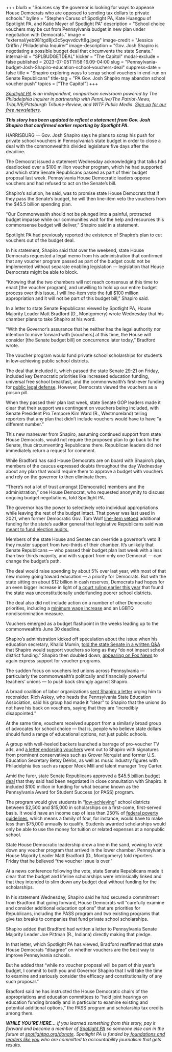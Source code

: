 +++
blurb = "Sources say the governor is looking for ways to appease House Democrats who are opposed to sending tax dollars to private schools."
byline = "Stephen Caruso of Spotlight PA, Kate Huangpu of Spotlight PA, and Katie Meyer of Spotlight PA"
description = "School choice vouchers may be cut from Pennsylvania budget in new plan under negotiation with Democrats."
image = "external/yeb981tgd8jx3c5yqvvdcvft8g.jpeg"
image-credit = "Jessica Griffin / Philadelphia Inquirer"
image-description = "Gov. Josh Shapiro is negotiating a possible budget deal that circumvents the state Senate."
internal-id = "SPLBUDGETDEAL"
kicker = "The Capitol"
modal-exclude = false
published = 2023-07-05T11:58:16.09-04:00
slug = "Pennsylvania-budget-Josh-Shapiro-education-school-vouchers-deal"
suppress-date = false
title = "Shapiro exploring ways to scrap school vouchers in end-run on Senate Republicans"
title-tag = "PA Gov. Josh Shapiro may abandon school voucher push"
topics = ["The Capitol"]
+++

<a href="https://www.spotlightpa.org/"><em>Spotlight PA</em></a><em> is an independent, nonpartisan newsroom powered by The Philadelphia Inquirer in partnership with PennLive/The Patriot-News, TribLIVE/Pittsburgh Tribune-Review, and WITF Public Media. </em><a href="https://www.spotlightpa.org/newsletters"><em>Sign up for our free newsletters</em></a><em>.</em>

<strong><em>This story has been updated to reflect a statement from Gov. Josh Shapiro that confirmed earlier reporting by Spotlight PA.</em></strong>

HARRISBURG — Gov. Josh Shapiro says he plans to scrap his push for private school vouchers in Pennsylvania’s state budget in order to close a deal with the commonwealth’s divided legislature five days after the deadline.

The Democrat issued a statement Wednesday acknowledging that talks had deadlocked over a $100 million voucher program, which he had supported and which state Senate Republicans passed as part of their budget proposal last week. Pennsylvania House Democratic leaders oppose vouchers and had refused to act on the Senate’s bill.

Shapiro’s solution, he said, was to promise state House Democrats that if they pass the Senate’s budget, he will then line-item veto the vouchers from the $45.5 billion spending plan.

“Our Commonwealth should not be plunged into a painful, protracted budget impasse while our communities wait for the help and resources this commonsense budget will deliver,” Shapiro said in a statement.

<script src="https://www.spotlightpa.org/embed.js" async></script><div data-spl-embed-version="1" data-spl-src="https://www.spotlightpa.org/embeds/newsletter/"></div>

Spotlight PA had previously reported the existence of Shapiro’s plan to cut vouchers out of the budget deal.

In his statement, Shapiro said that over the weekend, state House Democrats requested a legal memo from his administration that confirmed that any voucher program passed as part of the budget could not be implemented without separate enabling legislation — legislation that House Democrats might be able to block.

“Knowing that the two chambers will not reach consensus at this time to enact \[the voucher program\], and unwilling to hold up our entire budget process over this issue, I will line-item veto the full $100 million appropriation and it will not be part of this budget bill,” Shapiro said.

In a letter to state Senate Republicans viewed by Spotlight PA, House Majority Leader Matt Bradford (D., Montgomery) wrote Wednesday that his chamber plans to take Shapiro at his word.

“With the Governor’s assurance that he neither has the legal authority nor intention to move forward with \[vouchers\] at this time, the House will consider \[the Senate budget bill\] on concurrence later today,” Bradford wrote.

The voucher program would fund private school scholarships for students in low-achieving public school districts.

The deal that included it, which passed the state Senate <a href="https://www.legis.state.pa.us/CFDOCS/Legis/RC/Public/rc_view_action2.cfm?sess_yr=2023&amp;sess_ind=0&amp;rc_body=S&amp;rc_nbr=213">29-21</a> on Friday, included key Democratic priorities like increased education funding, universal free school breakfast, and the commonwealth’s first-ever funding for <a href="https://www.spotlightpa.org/news/2023/04/pa-public-defense-gov-shapiro/">public legal defense</a>. However, Democrats viewed the vouchers as a poison pill.

When they passed their plan last week, state Senate GOP leaders made it clear that their support was contingent on vouchers being included, with Senate President Pro Tempore Kim Ward (R., Westmoreland) telling reporters that any plan that didn’t include vouchers would have to have “a different number.”

This new maneuver from Shapiro, assuming continued support from state House Democrats, would not require the proposed plan to go back to the Senate, thus circumventing Republicans there. Republican leaders did not immediately return a request for comment.

While Bradford has said House Democrats are on board with Shapiro’s plan, members of the caucus expressed doubts throughout the day Wednesday about any plan that would require them to approve a budget with vouchers and rely on the governor to then eliminate them.

“There’s not a lot of trust amongst \[Democratic\] members and the administration,” one House Democrat, who requested anonymity to discuss ongoing budget negotiations, told Spotlight PA.

The governor has the power to selectively veto individual appropriations while leaving the rest of the budget intact. That power was last used in 2021, when former Democratic Gov. Tom Wolf <a href="https://www.thecentersquare.com/pennsylvania/article_ab150b84-d9e8-11eb-a03b-03ca685c7e76.html">line-item vetoed</a> additional funding for the state’s auditor general that legislative Republicans said was <a href="https://www.penncapital-star.com/election-2020/gop-legislature-says-it-funded-election-audits-wolf-auditor-general-defoor-disagree/">meant to fund election audits.</a>

Members of the state House and Senate can override a governor’s veto if they muster support from two-thirds of their chamber. It’s unlikely that Senate Republicans — who passed their budget plan last week with a less than two-thirds majority, and with support from only one Democrat — can change the budget’s path.

The deal would raise spending by about 5% over last year, with most of that new money going toward education — a priority for Democrats. But with the state sitting on about $12 billion in cash reserves, Democrats had hopes for an even bigger increase in light of <a href="https://www.spotlightpa.org/news/2023/02/pa-public-school-funding-lawsuit-state-budget-billions/">a court ruling earlier this year</a> that found the state was unconstitutionally underfunding poorer school districts.

The deal also did not include action on a number of other Democratic priorities, including a <a href="https://www.spotlightpa.org/news/2023/06/pa-minimum-wage-raise-legislature/#:~:text=At%20the%20moment%2C%20Pennsylvania&#39;s%20wage,same%20as%20the%20federal%20minimum.">minimum wage increase</a> and an LGBTQ nondiscrimination measure.

Vouchers emerged as a budget flashpoint in the weeks leading up to the commonwealth’s June 30 deadline.

Shapiro’s administration kicked off speculation about the issue when his education secretary, Khalid Mumin, <a href="https://www.spotlightpa.org/news/2023/06/pa-private-school-voucher-legislature-josh-shapiro-jeff-yass/">told the state Senate in a written Q&amp;A</a> that Shapiro would support vouchers so long as they “do not impact school district funding.” Shapiro then doubled down, <a href="https://www.foxnews.com/video/6329975337112">appearing on Fox News</a> to again express support for voucher programs.

The sudden focus on vouchers led unions across Pennsylvania — particularly the commonwealth’s politically and financially powerful teachers’ unions — to push back strongly against Shapiro.

A broad coalition of labor organizations <a href="https://www.spotlightpa.org/news/2023/06/pa-private-school-voucher-legislature-josh-shapiro-jeff-yass/">sent Shapiro a letter</a> urging him to reconsider. Rich Askey, who heads the Pennsylvania State Education Association, said his group had made it “clear” to Shapiro that the unions do not have his back on vouchers, saying that they are “incredibly disappointed.”

At the same time, vouchers received support from a similarly broad group of advocates for school choice — that is, people who believe state dollars should fund a range of educational options, not just public schools.

A group with well-heeled backers launched a barrage of pro-voucher TV ads, and <a href="https://www.spotlightpa.org/news/2023/06/pa-senate-budget-private-school-voucher-pass-house-leaves/">a letter endorsing vouchers</a> went out to Shapiro with signatures from prominent conservatives such as Grover Norquist and former U.S. Education Secretary Betsy DeVos, as well as music industry figures with Philadelphia ties such as rapper Meek Mill and talent manager Troy Carter.

Amid the furor, state Senate Republicans approved a <a href="https://www.legis.state.pa.us/cfdocs/legis/PN/Public/btCheck.cfm?txtType=PDF&amp;sessYr=2023&amp;sessInd=0&amp;billBody=H&amp;billTyp=B&amp;billNbr=0479&amp;pn=1815">$45.5 billion budget deal</a> that they said had been negotiated in close consultation with Shapiro. It included $100 million in funding for what became known as the Pennsylvania Award for Student Success (or PASS) program.

The program would give students in “<a href="https://casetext.com/statute/pennsylvania-statutes/statutes-unconsolidated/title-24-ps-education/chapter-1-public-school-code-of-1949/article-xx-b-educational-tax-credits/section-20-2002-b-definitions">low-achieving</a>” school districts between $2,500 and $15,000 in scholarships on a first-come, first-served basis. It would have an income cap of less than 250% of <a href="https://aspe.hhs.gov/topics/poverty-economic-mobility/poverty-guidelines">federal poverty guidelines</a>, which means a family of four, for instance, would have to make less than $75,000 annually to qualify. Students awarded scholarships would only be able to use the money for tuition or related expenses at a nonpublic school.

State House Democratic leadership drew a line in the sand, vowing to vote down any voucher program that arrived in the lower chamber. Pennsylvania House Majority Leader Matt Bradford (D., Montgomery) told reporters Friday that he believed “the voucher issue is over.”

At a news conference following the vote, state Senate Republicans made it clear that the budget and lifeline scholarships were intrinsically linked and that they intended to slim down any budget deal without funding for the scholarships.

In his statement Wednesday, Shapiro said he had secured a commitment from Bradford that going forward, House Democrats will “carefully examine and consider additional education options” that are priorities for Republicans, including the PASS program and two existing programs that give tax breaks to companies that fund private school scholarships.

<script src="https://www.spotlightpa.org/embed.js" async></script><div data-spl-embed-version="1" data-spl-src="https://www.spotlightpa.org/embeds/donate/"></div>

Shapiro added that Bradford had written a letter to Pennsylvania Senate Majority Leader Joe Pittman (R., Indiana) directly making that pledge.

In that letter, which Spotlight PA has viewed, Bradford reaffirmed that state House Democrats “disagree” on whether vouchers are the best way to improve Pennsylvania schools.

But he added that “while no voucher proposal will be part of this year’s budget, I commit to both you and Governor Shapiro that I will take the time to examine and seriously consider the efficacy and constitutionality of any such proposal.”

Bradford said he has instructed the House Democratic chairs of the appropriations and education committees to “hold joint hearings on education funding broadly and in particular to examine existing and potential additional options,” the PASS program and scholarship tax credits among them. <br/>

<strong><em>WHILE YOU’RE HERE…</em></strong><em> If you learned something from this story, pay it forward and become a member of </em><a href="https://www.spotlightpa.org/"><em>Spotlight PA</em></a><em> so someone else can in the future at </em><a href="https://www.spotlightpa.org/donate/"><em>spotlightpa.org/donate</em></a><em>. Spotlight PA is funded by</em><a href="https://www.spotlightpa.org/support"><em> foundations and readers like you</em></a><em> who are committed to accountability journalism that gets results.</em>

